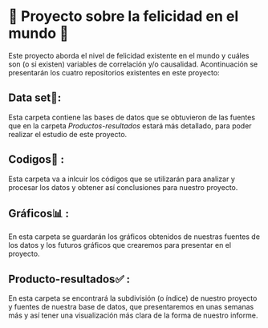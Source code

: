 # 🔎 Proyecto sobre la felicidad en el mundo 🔎

Este proyecto aborda el nivel de felicidad existente en el mundo y cuáles son (o si existen) variables de correlación y/o causalidad. Acontinuación se presentarán los cuatro repositorios existentes en este proyecto:

## Data set📁:

Esta carpeta contiene las bases de datos que se obtuvieron de las fuentes que en la carpeta *Productos-resultados* estará más detallado, para poder realizar el estudio de este proyecto.

## Codigos💾 :

Esta carpeta va a inlcuir los códigos que se utilizarán para analizar y procesar los datos y obtener así conclusiones para nuestro proyecto.

## Gráficos📊 :

En esta carpeta se guardarán los gráficos obtenidos de nuestras fuentes de los datos y los futuros gráficos que crearemos para presentar en el proyecto.

## Producto-resultados✅ :

En esta carpeta se encontrará la subdivisión (o índice) de nuestro proyecto y fuentes de nuestra base de datos, que presentaremos en unas semanas más y así tener una visualización más clara de la forma de nuestro informe.
